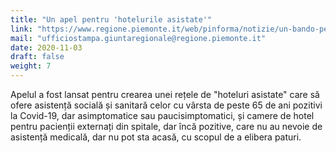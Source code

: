```yaml
---
title: "Un apel pentru 'hotelurile asistate'"
link: "https://www.regione.piemonte.it/web/pinforma/notizie/un-bando-per-gli-alberghi-assistiti"
mail: "ufficiostampa.giuntaregionale@regione.piemonte.it"
date: 2020-11-03
draft: false
weight: 7
---
```


Apelul a fost lansat  pentru crearea unei rețele de "hoteluri asistate" care să ofere asistență socială și sanitară celor cu vârsta de peste 65 de ani pozitivi la Covid-19, dar asimptomatice sau paucisimptomatici, și camere de hotel pentru pacienții externați din spitale, dar încă pozitive, care nu au nevoie de asistență medicală, dar nu pot sta acasă, cu scopul de a elibera paturi.


